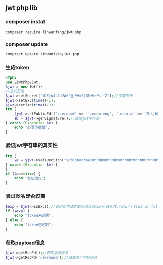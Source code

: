 ## jwt php lib

### composer install
`composer require linwanfeng/jwt-php`

### composer update
`composer update linwanfeng/jwt-php`

### 生成token
```php
<?php
use \JwtPhp\Jwt;
$jwt = new Jwt();
//生成签名
$jwt->setSecret("xDE}o4L1dVW+'@;P#=9]SFvVzPs'~Z");//设置密钥
$jwt->setExp(time()-1);
$jwt->setIat(time()-2);
try {
    $jwt->setPublicPd(['username' => 'linwanfeng', 'luserid' => 'Ahkjhkgusd']);//设置公共信息
    $b = $jwt->genSignature();//生成jwt字符串
} catch (Exception $e) {
    echo "必须传数组";
}
```
### 验证jwt字符串的真实性
```php
try {
    $a = $jwt->vailDecSign("sdhlshadhsaidhhhhhhhhhhhhhhhhhhhhhhhhhhhhhsaidh.sadsadsad.saddssssssssssssssssssssss");
} catch (Exception $e) {
}
if ($a===true) {
    echo "验证通过";
}
```
### 验证签名是否过期
```php
$exp = $jwt->isExp();//调用此方法之前必须验证token真实性,return true or false
if ($exp) {
    echo "token未过期";
} else {
    echo "token已过期";
}
```

### 获取payload信息
```php
$jwt->getRecPd();//获取全部信息
$jwt->getRecPd('username');//获取某个字段信息
```